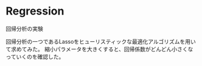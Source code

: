 # Regression
回帰分析の実験

回帰分析の一つであるLassoをヒューリスティックな最適化アルゴリズムを用いて求めてみた。
縮小パラメータを大きくすると、回帰係数がどんどん小さくなっていくのを確認した。
